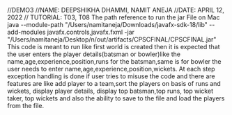//DEMO3
//NAME: DEEPSHIKHA DHAMMI, NAMIT ANEJA
//DATE: APRIL 12, 2022
// TUTORIAL: T03, T08
The path reference to run the jar File on Mac
java --module-path "/Users/namitaneja/Downloads/javafx-sdk-18/lib" --add-modules javafx.controls,javafx.fxml -jar "/Users/namitaneja/Desktop/n/out/artifacts/CPSCFINAL/CPSCFINAL.jar"
This code is meant to run like first world is created then it is expected that the user enters the player details(batsman or bowler)like the
name,age,experience,position,runs for the batsman,same is for bowler the user needs to enter name,age,experience,position,wickets.
At each step exception handling is done if user tries to misuse the code and there are features are like add player to a team,sort the players on basis of runs and wickets, display player details, display top batsman,top runs, top wicket taker, top wickets and also the ability to save to the file and load the players from the file.

